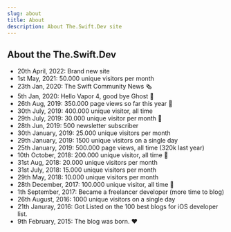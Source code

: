 ```yaml
---
slug: about
title: About
description: About The.Swift.Dev site
---
```


## About the The.Swift.Dev

- 20th April, 2022: Brand new site
- 1st May, 2021: 50.000 unique visitors per month
- 23th Jan, 2020: The Swift Community News 🗞
- 5th Jan, 2020: Hello Vapor 4, good bye Ghost 👻
- 26th Aug, 2019: 350.000 page views so far this year 🎂
- 30th July, 2019: 400.000 unique visitor, all time
- 29th July, 2019: 30.000 unique visitor per month 🎉
- 28th Jun, 2019: 500 newsletter subscriber
- 30th January, 2019: 25.000 unique visitors per month
- 29th January, 2019: 1500 unique visitors on a single day
- 25th January, 2019: 500.000 page views, all time (320k last year)
- 10th October, 2018: 200.000 unique visitor, all time 🎉
- 31st Aug, 2018: 20.000 unique visitors per month
- 31st July, 2018: 15.000 unique visitors per month
- 29th May, 2018: 10.000 unique visitors per month
- 28th December, 2017: 100.000 unique visitor, all time 🎉
- 1th September, 2017: Became a freelancer developer (more time to blog)
- 26th August, 2016: 1000 unique visitors on a single day
- 21th Januray, 2016: Got Listed on the 100 best blogs for iOS developer list.
- 9th February, 2015: The blog was born. ❤️